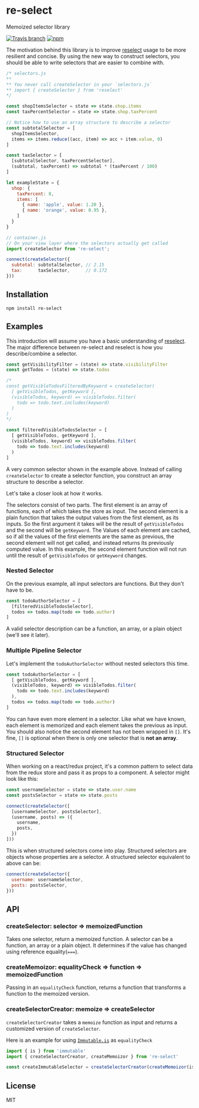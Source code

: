# re-select
Memoized selector library

[![Travis branch](https://img.shields.io/travis/bearyinnovative/re-select/master.svg?style=flat-square)](https://travis-ci.org/bearyinnovative/re-select)
[![npm](https://img.shields.io/npm/v/re-select.svg?style=flat-square)](https://www.npmjs.com/package/re-select)

The motivation behind this library is to improve [reselect](https://github.com/reactjs/reselect) usage to be more resilient and concise. By using the new way to construct selectors, you should be able to write selectors that are easier to combine with.

```JavaScript
/* selectors.js
**
** You never call createSelector in your `selectors.js`
** import { createSelector } from 'reselect'
*/

const shopItemsSelector = state => state.shop.items
const taxPercentSelector = state => state.shop.taxPercent

// Notice how to use an array structure to describe a selector
const subtotalSelector = [
  shopItemsSelector,
  items => items.reduce((acc, item) => acc + item.value, 0)
]

const taxSelector = [
  [subtotalSelector, taxPercentSelector],
  (subtotal, taxPercent) => subtotal * (taxPercent / 100)
]

let exampleState = {
  shop: {
    taxPercent: 8,
    items: [
      { name: 'apple', value: 1.20 },
      { name: 'orange', value: 0.95 },
    ]
  }
}

// container.js
// On your view layer where the selectors actually get called
import createSelector from 're-select';

connect(createSelector({
  subtotal: subtotalSelector, // 2.15
  tax:      taxSelector,      // 0.172
}))
``` 

## Installation

```
npm install re-select
```

## Examples

This introduction will assume you have a basic understanding of [reselect](https://github.com/reactjs/reselect#example). The major difference between re-select and reselect is how you describe/combine a selector.

```JavaScript
const getVisibilityFilter = (state) => state.visibilityFilter
const getTodos = (state) => state.todos

/*
const getVisibleTodosFilteredByKeyword = createSelector(
  [ getVisibleTodos, getKeyword ],
  (visibleTodos, keyword) => visibleTodos.filter(
    todo => todo.text.includes(keyword)
  )
)
*/

const filteredVisibleTodosSelector = [
  [ getVisibleTodos, getKeyword ],
  (visibleTodos, keyword) => visibleTodos.filter(
    todo => todo.text.includes(keyword)
  )
]
```
A very common selector shown in the example above. Instead of calling `createSelector` to create a selector function, you construct an array structure to describe a selector.

Let's take a closer look at how it works.

The selectors consist of two parts.
The first element is an array of functions, each of which takes the store as input. The second element is a plain function that takes the output values from the first element, as its inputs. So the first argument it takes will be the result of `getVisibleTodos` and the second will be `getKeyword`. The Values of each element are cached, so if all the values of the first elements are the same as previous, the second element will not get called, and instead returns its previously computed value. In this example, the second element function will not run until the result of `getVisibleTodos` or `getKeyword` changes.

### Nested Selector

On the previous example, all input selectors are functions.
But they don't have to be.

```JavaScript
const todoAuthorSelector = [
  [filteredVisibleTodosSelector],
  todos => todos.map(todo => todo.author)
]
```

A valid selector description can be a function, an array, or a plain object (we'll see it later).

### Multiple Pipeline Selector

Let's implement the `todoAuthorSelector` without nested selectors this time.

```JavaScript
const todoAuthorSelector = [
  [ getVisibleTodos, getKeyword ],
  (visibleTodos, keyword) => visibleTodos.filter(
    todo => todo.text.includes(keyword)
  ),
  todos => todos.map(todo => todo.author)
]
```

You can have even more element in a selector.
Like what we have known, each element is memorized and each element takes the previous as input.
You should also notice the second element has not been wrapped in `[]`. It's fine, `[]` is optional when there is only one selector that is **not an array**.

### Structured Selector

When working on a react/redux project, it's a common pattern to select data from the redux store and pass it as props to a component. A selector might look like this:

```JavaScript
const usernameSelector = state => state.user.name
const postsSelector = state => state.posts

connect(createSelector([
  [usernameSelector, postsSelector],
  (username, posts) => ({
    username,
    posts,
  })
]))
```

This is when structured selectors come into play.
Structured selectors are objects whose properties are a selector. A structured selector equivalent to above can be:

```JavaScript
connect(createSelector({
  username: usernameSelector,
  posts: postsSelector,
}))
```

## API

### createSelector: selector => memoizedFunction

Takes one selector, return a memoized function.
A selector can be a function, an array or a plain object. It determines if the value has changed using reference equality(`===`).

### createMemoizor: equalityCheck => function => memoizedFunction

Passing in an `equalityCheck` function, returns a function that transforms a function to the memoized version.

### createSelectorCreator: memoize => createSelector
`createSelectorCreator` takes a `memoize` function as input and returns a customized version of `createSelector`.

Here is an example for using [`Immutable.is`](https://facebook.github.io/immutable-js/docs/#/is) as `equalityCheck`

```JavaScript
import { is } from 'immutable'
import { createSelectorCreator, createMemoizor } from 're-select'

const createImmutableSelector = createSelectorCreator(createMemoizor(is))
```

## License
MIT
